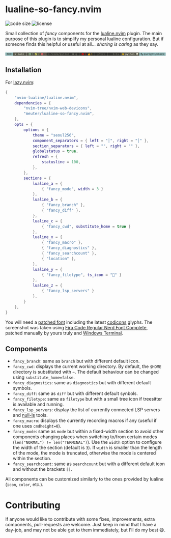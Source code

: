 # lualine-so-fancy.nvim

![code size](https://img.shields.io/github/languages/code-size/meuter/lualine-so-fancy.nvim?style=flat-square)
![license](https://img.shields.io/github/license/meuter/lualine-so-fancy.nvim?style=flat-square)

Small collection of _fancy_ components for the [lualine.nvim](https://github.com/nvim-lualine/lualine.nvim)
plugin. The main purpose of this plugin is to simplify my personal lualine configuration. But if someone finds
this helpful or useful at all... _sharing is caring_ as they say.

![Fancy!](/fancy.png?raw=true "Oh So Fancy")

## Installation

For [lazy.nvim](https://github.com/folke/lazy.nvim):

```lua
{
    "nvim-lualine/lualine.nvim",
    dependencies = {
        "nvim-tree/nvim-web-devicons",
        "meuter/lualine-so-fancy.nvim",
    },
    opts = {
        options = {
            theme = "seoul256",
            component_separators = { left = "│", right = "│" },
            section_separators = { left = "", right = "" },
            globalstatus = true,
            refresh = {
                statusline = 100,
            },
        },
        sections = {
            lualine_a = {
                { "fancy_mode", width = 3 }
            },
            lualine_b = {
                { "fancy_branch" },
                { "fancy_diff" },
            },
            lualine_c = {
                { "fancy_cwd", substitute_home = true }
            },
            lualine_x = {
                { "fancy_macro" },
                { "fancy_diagnostics" },
                { "fancy_searchcount" },
                { "location" },
            },
            lualine_y = {
                { "fancy_filetype", ts_icon = "" }
            },
            lualine_z = {
                { "fancy_lsp_servers" }
            },
        }
    },
}
```

You will need a [patched font](https://www.nerdfonts.com/) including the latest 
[codicons](https://github.com/microsoft/vscode-codicons) glyphs. The screenshot was taken using
[Fira Code Regular Nerd Font Complete](https://github.com/meuter/nvim/raw/dd8f5d064321606e8a4b156e07b6f7413e2a676a/font/Fira%20Code%20Regular%20Nerd%20Font%20Complete.ttf), 
patched manually by yours truly and [Windows Terminal](https://apps.microsoft.com/store/detail/windows-terminal/9N0DX20HK701).

## Components

- `fancy_branch`: same as `branch` but with different default icon.
- `fancy_cwd`: displays the current working directory. By default, the `$HOME` directory is substituted with `~`. 
  The default behaviour can be changed using `substitute_home=false`.
- `fancy_diagnostics`: same as `diagnostics` but with different default symbols.
- `fancy_diff`: same as `diff` but with different default synbols.
- `fancy_filetype`: same as `filetype` but with a small tree icon if treesitter is available and running.
- `fancy_lsp_servers`: display the list of currently connected LSP servers and [null-ls](https://github.com/jose-elias-alvarez/null-ls.nvim) tools.
- `fancy_macro`: displays the currently recording macros if any (useful if one uses `cmdheight=0`).
- `fancy_mode`: same as `mode` but within a fixed-width section to avoid other components changing places when
  switching to/from certain modes (`len("NORMAL") != len("TERMINAL")`). Use the `width` option to configure the 
  width of the section (default is `3`). If `width` is smaller than the length of the mode, the mode is truncated,
  otherwise the mode is centered within the section.
- `fancy_searchcount`: same as `searchcount` but with a different default icon and without the brackets `[]`.

All components can be customized similarly to the ones provided by lualine (`icon`, `color`, etc.).

# Contributing

If anyone would like to contribute with some fixes, improvements, extra components, pull-requests are welcome. 
Just keep in mind that I have a day-job, and may not be able get to them immediately, but I'll do my best 😅.
